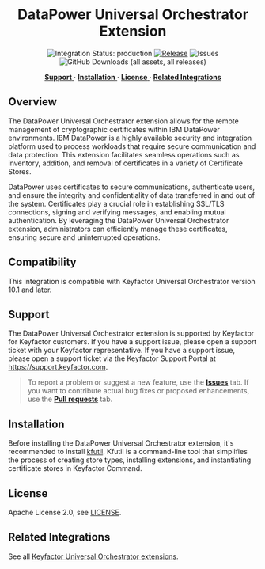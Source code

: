 <h1 align="center" style="border-bottom: none">
    DataPower Universal Orchestrator Extension
</h1>

<p align="center">
  <!-- Badges -->
<img src="https://img.shields.io/badge/integration_status-production-3D1973?style=flat-square" alt="Integration Status: production" />
<a href="https://github.com/Keyfactor/ibm-datapower-orchestrator/releases"><img src="https://img.shields.io/github/v/release/Keyfactor/ibm-datapower-orchestrator?style=flat-square" alt="Release" /></a>
<img src="https://img.shields.io/github/issues/Keyfactor/ibm-datapower-orchestrator?style=flat-square" alt="Issues" />
<img src="https://img.shields.io/github/downloads/Keyfactor/ibm-datapower-orchestrator/total?style=flat-square&label=downloads&color=28B905" alt="GitHub Downloads (all assets, all releases)" />
</p>

<p align="center">
  <!-- TOC -->
  <a href="#support">
    <b>Support</b>
  </a>
  ·
  <a href="#installation">
    <b>Installation</b>
  </a>
  ·
  <a href="#license">
    <b>License</b>
  </a>
  ·
  <a href="https://github.com/orgs/Keyfactor/repositories?q=orchestrator">
    <b>Related Integrations</b>
  </a>
</p>


## Overview

The DataPower Universal Orchestrator extension allows for the remote management of cryptographic certificates within IBM DataPower environments. IBM DataPower is a highly available security and integration platform used to process workloads that require secure communication and data protection. This extension facilitates seamless operations such as inventory, addition, and removal of certificates in a variety of Certificate Stores.

DataPower uses certificates to secure communications, authenticate users, and ensure the integrity and confidentiality of data transferred in and out of the system. Certificates play a crucial role in establishing SSL/TLS connections, signing and verifying messages, and enabling mutual authentication. By leveraging the DataPower Universal Orchestrator extension, administrators can efficiently manage these certificates, ensuring secure and uninterrupted operations.

## Compatibility

This integration is compatible with Keyfactor Universal Orchestrator version 10.1 and later.

## Support
The DataPower Universal Orchestrator extension is supported by Keyfactor for Keyfactor customers. If you have a support issue, please open a support ticket with your Keyfactor representative. If you have a support issue, please open a support ticket via the Keyfactor Support Portal at https://support.keyfactor.com. 
 
> To report a problem or suggest a new feature, use the **[Issues](../../issues)** tab. If you want to contribute actual bug fixes or proposed enhancements, use the **[Pull requests](../../pulls)** tab.

## Installation
Before installing the DataPower Universal Orchestrator extension, it's recommended to install [kfutil](https://github.com/Keyfactor/kfutil). Kfutil is a command-line tool that simplifies the process of creating store types, installing extensions, and instantiating certificate stores in Keyfactor Command.


## License

Apache License 2.0, see [LICENSE](LICENSE).

## Related Integrations

See all [Keyfactor Universal Orchestrator extensions](https://github.com/orgs/Keyfactor/repositories?q=orchestrator).
